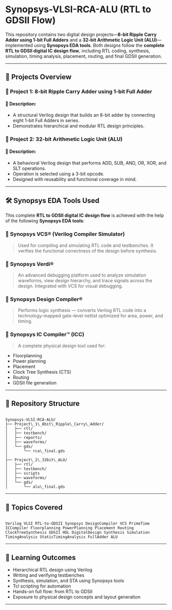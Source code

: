 # Synopsys-VLSI-RCA-ALU (RTL to GDSII Flow)

This repository contains two digital design projects—**8-bit Ripple Carry Adder using 1-bit Full Adders** and a **32-bit Arithmetic Logic Unit (ALU)**—implemented using **Synopsys EDA tools**. Both designs follow the **complete RTL to GDSII digital IC design flow**, including RTL coding, synthesis, simulation, timing analysis, placement, routing, and final GDSII generation.

---

## 🚀 Projects Overview

### 🔧 Project 1: 8-bit Ripple Carry Adder using 1-bit Full Adder

#### 📘 Description:
- A structural Verilog design that builds an 8-bit adder by connecting eight 1-bit Full Adders in series.
- Demonstrates hierarchical and modular RTL design principles.

### 🔧 Project 2: 32-bit Arithmetic Logic Unit (ALU)

#### 📘 Description:
- A behavioral Verilog design that performs ADD, SUB, AND, OR, XOR, and SLT operations.
- Operation is selected using a 3-bit opcode.
- Designed with reusability and functional coverage in mind.

---


## 🛠️ Synopsys EDA Tools Used

This complete **RTL to GDSII digital IC design flow** is achieved with the help of the following **Synopsys EDA tools**:

### 🔹 **Synopsys VCS® (Verilog Compiler Simulator)**

> Used for compiling and simulating RTL code and testbenches. It verifies the functional correctness of the design before synthesis.

### 🔹 **Synopsys Verdi®**

> An advanced debugging platform used to analyze simulation waveforms, view design hierarchy, and trace signals across the design. Integrated with VCS for visual debugging.

### 🔹 **Synopsys Design Compiler®**

> Performs logic synthesis — converts Verilog RTL code into a technology-mapped gate-level netlist optimized for area, power, and timing.

### 🔹 **Synopsys IC Compiler™ (ICC)**

> A complete physical design tool used for:

* Floorplanning
* Power planning
* Placement
* Clock Tree Synthesis (CTS)
* Routing
* GDSII file generation

---

## 📂 Repository Structure

```

Synopsys-VLSI-RCA-ALU/
├── Project\_1\_8bit\_Ripple\_Carry\_Adder/
│   ├── rtl/
│   ├── testbench/
│   ├── reports/
│   ├── waveforms/
│   └── gds/
│       └── rca\_final.gds
│
├── Project\_2\_32bit\_ALU/
│   ├── rtl/
│   ├── testbench/
│   ├── scripts
│   ├── waveforms/
│   └── gds/
│       └── alu\_final.gds

```

---

## 🧠 Topics Covered

```

Verilog VLSI RTL-to-GDSII Synopsys DesignCompiler VCS PrimeTime ICCompiler Floorplanning PowerPlanning Placement Routing ClockTreeSynthesis GDSII HDL DigitalDesign Synthesis Simulation TimingAnalysis StaticTimingAnalysis FullAdder ALU

```

---

## 🎯 Learning Outcomes

- Hierarchical RTL design using Verilog
- Writing and verifying testbenches
- Synthesis, simulation, and STA using Synopsys tools
- Tcl scripting for automation
- Hands-on full flow: from RTL to GDSII
- Exposure to physical design concepts and layout generation

---

